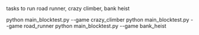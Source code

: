 tasks to run road runner, crazy climber, bank heist 

python main_blocktest.py --game crazy_climber
python main_blocktest.py --game road_runner
python main_blocktest.py --game bank_heist
